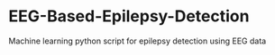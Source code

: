 # EEG-Based-Epilepsy-Detection
Machine learning python script for epilepsy detection using EEG data
